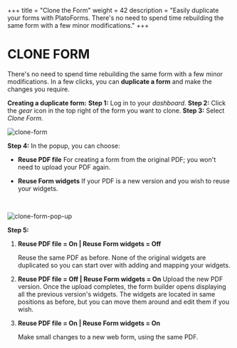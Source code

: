+++
title = "Clone the Form"
weight = 42
description = "Easily duplicate your forms with PlatoForms. There's no need to spend time rebuilding the same form with a few minor modifications."
+++

# CLONE FORM

There's no need to spend time rebuilding the same form with a few minor modifications. In a few clicks, you can **duplicate a form** and make the changes you require.

**Creating a duplicate form:**
**Step 1:** Log in to your *dashboard*.
**Step 2:** Click the *gear* icon in the top right of the form you want to clone.
**Step 3:** Select *Clone Form*.

![clone-form](http://clients.typecast.io/PlatoForms/imgs/clone-form.png)

**Step 4:** In the popup, you can choose:

- **Reuse PDF file**
  For creating a form from the original PDF; you won't need to upload your PDF again. 

- **Reuse Form widgets**
  If your PDF is a new version and you wish to reuse your widgets.

  ​

![clone-form-pop-up](http://clients.typecast.io/PlatoForms/imgs/clone-form-pop-up.png)



**Step 5:** 

1. **Reuse PDF file = On | Reuse Form widgets = Off**

   Reuse the same PDF as before. None of the original widgets are duplicated so you can start over with adding and mapping your widgets.

2. **Reuse PDF file = Off | Reuse Form widgets = On** 
   Upload the new PDF version. Once the upload completes, the form builder opens displaying all the previous version's widgets. The widgets are located in same positions as before, but you can move them around and edit them if you wish.

3. **Reuse PDF file = On | Reuse Form widgets = On**

   Make small changes to a new web form, using the same PDF.

